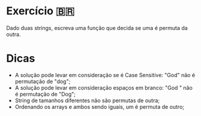 # Exercício 🇧🇷

Dado duas strings, escreva uma função que decida se uma é permuta da outra.

# Dicas

- A solução pode levar em consideração se é Case Sensitive: "God" não é permutação de "dog";
- A solução pode levar em consideração espaços em branco: "God    " não é permutação de "Dog";
- String de tamanhos diferentes não são permutas de outra;
- Ordenando os arrays e ambos sendo iguais, um é permuta de outro;
